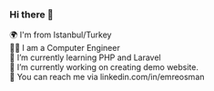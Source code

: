 ### Hi there 👋

🌍 I'm from Istanbul/Turkey  
👨‍💻 I am a Computer Engineer  
🌱 I’m currently learning PHP and Laravel  
🔭 I’m currently working on creating demo website.  
📩 You can reach me via linkedin.com/in/emreosman  

